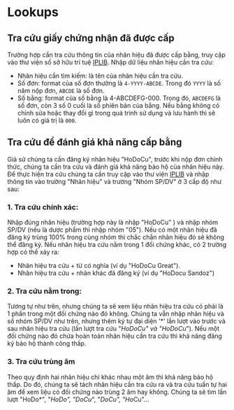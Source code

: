 # Lookups
## Tra cứu giấy chứng nhận đã được cấp
Trường hợp cần tra cứu thông tin của nhãn hiệu đã được cấp bằng, truy cập vào thư viện số sở hữu trí tuệ [IPLIB](http://iplib.noip.gov.vn/WebUI/WSearch.php). Nhập dữ liệu nhãn hiệu cần tra cứu:
* Nhãn hiệu cần tìm kiếm: là tên của nhãn hiệu cần tra cứu.
* Số đơn: format của số đơn thường là `4-YYYY-ABCDE`. Trong đó `YYYY` là số năm nộp đơn, `ABCDE` là số đơn.
* Số bằng: format của số bằng là 4-ABCDEFG-000. Trong đó, `ABCDEFG` là số đơn, còn 3 số 0 cuối là số phiên bản của bằng. Nếu bằng không có chỉnh sửa hoặc thay đổi gì trong quá trình sử dụng và lưu hành thì sẽ luôn có giá trị là `000`.

## Tra cứu để đánh giá khả năng cấp bằng
Giả sử chúng ta cần đăng ký nhãn hiệu "HoDoCu", trước khi nộp đơn chính thức, chúng ta cần tra cứu và đánh giá khả năng bảo hộ của nhãn hiệu này. Để thực hiện tra cứu chúng ta cần truy cập vào thư viện [IPLIB](http://iplib.noip.gov.vn/WebUI/WSearch.php) và nhập thông tin vào trường "Nhãn hiệu" và trường "Nhóm SP/DV" ở 3 cấp độ như sau:
### 1. Tra cứu chính xác:
Nhập đúng nhãn hiệu (trường hợp này là nhập "HoDoCu" ) và nhập nhóm SP/DV (nếu là dược phẩm thì nhập nhóm "05").
Nếu có một nhãn hiệu đã đăng ký trùng 100% trong cùng nhóm thì chắc chắn nhãn hiệu đó sẽ không thể đăng ký. Nếu nhãn hiệu tra cứu nằm trong 1 đối chứng khác, có 2 trường hợp có thể xảy ra:
* Nhãn hiệu tra cứu + từ có nghĩa (ví dụ "HoDoCu Great").
* Nhãn hiệu tra cứu + nhãn khác đã đăng ký (ví dụ "HoDocu Sandoz")
### 2. Tra cứu nằm trong:
Tương tự như trên, nhưng chúng ta sẽ xem liệu nhãn hiệu tra cứu có phải là 1 phần trong một đối chứng nào đó không. Chúng ta vẫn nhập nhãn hiệu và số nhóm SP/DV như trên, nhưng thêm ký tự đại diện '*' lần lượt vào trước và sau nhãn hiệu tra cứu (lần lượt tra cứu "*HoDoCu" và "HoDoCu*"). Nếu một đối chứng nào đó chứa hoàn toàn nhãn hiệu cần tra cứu thì khả năng đăng ký bảo hộ thành công thấp.
### 3. Tra cứu trùng âm
Theo quy định hai nhãn hiệu chỉ khác nhau một âm thì khả năng bảo hộ thấp. Do đó, chúng ta sẽ tách nhãn hiệu cần tra cứu ra và tra cứu tuần tự hai âm để xem liệu có đối chứng nào trùng 2 âm hay không.
Chúng ta sẽ tìm lần lượt "HoDo*", "*HoDo", "DoCu*", "*DoCu", "Ho*Cu"...